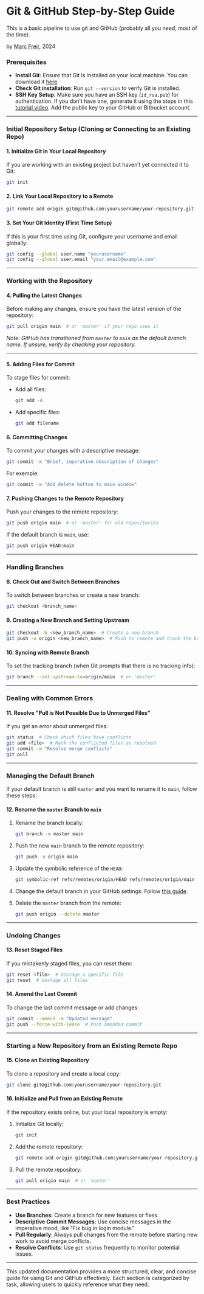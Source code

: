 # Git & GitHub Step-by-Step Guide

This is a basic pipeline to use git and GitHub (probably all you need, most of the time).

by [Marc Freir](https://github.com/marcfreir), 2024

### Prerequisites
- **Install Git**: Ensure that Git is installed on your local machine. You can download it [here](https://git-scm.com/downloads).
- **Check Git installation**: Run `git --version` to verify Git is installed.
- **SSH Key Setup**: Make sure you have an SSH key (`id_rsa.pub`) for authentication. If you don’t have one, generate it using the steps in this [tutorial video](https://www.youtube.com/watch?v=RGOj5yH7evk). Add the public key to your GitHub or Bitbucket account.

---

### Initial Repository Setup (Cloning or Connecting to an Existing Repo)

#### 1. **Initialize Git in Your Local Repository**
If you are working with an existing project but haven’t yet connected it to Git:
```bash
git init
```

#### 2. **Link Your Local Repository to a Remote**
```bash
git remote add origin git@github.com:yourusername/your-repository.git
```

#### 3. **Set Your Git Identity (First Time Setup)**
If this is your first time using Git, configure your username and email globally:
```bash
git config --global user.name "yourusername"
git config --global user.email "your.email@example.com"
```

---

### Working with the Repository

#### 4. **Pulling the Latest Changes**
Before making any changes, ensure you have the latest version of the repository:
```bash
git pull origin main  # or 'master' if your repo uses it
```
*Note: GitHub has transitioned from `master` to `main` as the default branch name. If unsure, verify by checking your repository.*

---

#### 5. **Adding Files for Commit**
To stage files for commit:
- Add all files:
    ```bash
    git add -A
    ```
- Add specific files:
    ```bash
    git add filename
    ```

#### 6. **Committing Changes**
To commit your changes with a descriptive message:
```bash
git commit -m "Brief, imperative description of changes"
```
For exemple:
```bash
git commit -m "Add delete button to main window"
```

#### 7. **Pushing Changes to the Remote Repository**
Push your changes to the remote repository:
```bash
git push origin main  # or 'master' for old repositories
```

If the default branch is `main`, use:
```bash
git push origin HEAD:main
```

---

### Handling Branches

#### 8. **Check Out and Switch Between Branches**
To switch between branches or create a new branch:
```bash
git checkout <branch_name>
```

#### 9. **Creating a New Branch and Setting Upstream**
```bash
git checkout -b <new_branch_name>  # Create a new branch
git push -u origin <new_branch_name>  # Push to remote and track the branch
```

#### 10. **Syncing with Remote Branch**
To set the tracking branch (when Git prompts that there is no tracking info):
```bash
git branch --set-upstream-to=origin/main  # or 'master'
```

---

### Dealing with Common Errors

#### 11. **Resolve "Pull is Not Possible Due to Unmerged Files"**
If you get an error about unmerged files:
```bash
git status  # Check which files have conflicts
git add <file>  # Mark the conflicted files as resolved
git commit -m "Resolve merge conflicts"
git pull
```

---

### Managing the Default Branch

If your default branch is still `master` and you want to rename it to `main`, follow these steps:

#### 12. **Rename the `master` Branch to `main`**
1. Rename the branch locally:
    ```bash
    git branch -m master main
    ```

2. Push the new `main` branch to the remote repository:
    ```bash
    git push -u origin main
    ```

3. Update the symbolic reference of the `HEAD`:
    ```bash
    git symbolic-ref refs/remotes/origin/HEAD refs/remotes/origin/main
    ```

4. Change the default branch in your GitHub settings:
   Follow [this guide](https://docs.github.com/en/github/administering-a-repository/setting-the-default-branch).

5. Delete the `master` branch from the remote:
    ```bash
    git push origin --delete master
    ```

---

### Undoing Changes

#### 13. **Reset Staged Files**
If you mistakenly staged files, you can reset them:
```bash
git reset <file>  # Unstage a specific file
git reset  # Unstage all files
```

#### 14. **Amend the Last Commit**
To change the last commit message or add changes:
```bash
git commit --amend -m "Updated message"
git push --force-with-lease  # Push amended commit
```

---

### Starting a New Repository from an Existing Remote Repo

#### 15. **Clone an Existing Repository**
To clone a repository and create a local copy:
```bash
git clone git@github.com:yourusername/your-repository.git
```

#### 16. **Initialize and Pull from an Existing Remote**
If the repository exists online, but your local repository is empty:
1. Initialize Git locally:
    ```bash
    git init
    ```

2. Add the remote repository:
    ```bash
    git remote add origin git@github.com:yourusername/your-repository.git
    ```

3. Pull the remote repository:
    ```bash
    git pull origin main  # or 'master'
    ```

---

### Best Practices

- **Use Branches**: Create a branch for new features or fixes.
- **Descriptive Commit Messages**: Use concise messages in the imperative mood, like "Fix bug in login module."
- **Pull Regularly**: Always pull changes from the remote before starting new work to avoid merge conflicts.
- **Resolve Conflicts**: Use `git status` frequently to monitor potential issues.

---

This updated documentation provides a more structured, clear, and concise guide for using Git and GitHub effectively. Each section is categorized by task, allowing users to quickly reference what they need.